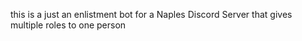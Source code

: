 this is a just an enlistment bot for a Naples Discord Server that gives multiple roles to one person
